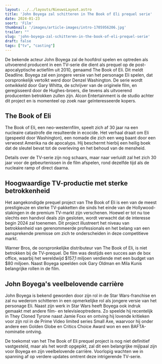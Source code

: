 ```yaml
---
layout: ../../layouts/NieuwsLayout.astro
title: 'John Boyega zal schitteren in The Book of Eli prequel serie'
date: 2024-01-23
soort: 'Film'
thumbnail: '/images/article-images/intro-1705956206.jpg'
trailer: ""
slug: 'john-boyega-zal-schitteren-in-the-book-of-eli-prequel-serie'
draft: false
tags: ["tv", "casting"]
---
```



De bekende acteur John Boyega zal de hoofdrol spelen en optreden als uitvoerend producent in een TV-serie die dient als prequel op de post-apocalyptische actiefilm uit 2010, genaamd The Book of Eli. Dit meldt Deadline. Boyega zal een jongere versie van het personage Eli spelen, dat oorspronkelijk vertolkt werd door Denzel Washington. De serie wordt ontwikkeld door Gary Whitta, de schrijver van de originele film, en geregisseerd door de Hughes-broers, die tevens als uitvoerend producenten betrokken zullen zijn. Alcon Entertainment is de studio achter dit project en is momenteel op zoek naar geïnteresseerde kopers.

## The Book of Eli

The Book of Eli, een neo-westernfilm, speelt zich af 30 jaar na een nucleaire catastrofe die resulteerde in ecocide. Het verhaal draait om Eli (gespeeld door Washington), een nomade die zich een weg baant door een verwoest Amerika na de apocalyps. Hij beschermt hierbij een heilig boek dat de sleutel bevat tot de overleving en het behoud van de mensheid.

Details over de TV-serie zijn nog schaars, maar naar verluidt zal het zich 30 jaar voor de gebeurtenissen in de film afspelen, rond dezelfde tijd als de nucleaire ramp of direct daarna.

## Hoogwaardige TV-productie met sterke betrokkenheid

Het aangekondigde prequel project van The Book of Eli is een van de meest prestigieuze en sterke TV-pakketten die sinds het einde van de Hollywood-stakingen in de premium TV-markt zijn verschenen. Hoewel er tot nu toe slechts een handvol deals zijn gesloten, wordt verwacht dat de interesse begin 2024 zal toenemen. Dit project illustreert het niveau van betrokkenheid van gerenommeerde professionals en het belang van een aansprekende premisse om zich te onderscheiden in deze competitieve markt.

Warner Bros, de oorspronkelijke distributeur van The Book of Eli, is niet betrokken bij de TV-prequel. De film was destijds een succes aan de box office, waarbij het wereldwijd $157,1 miljoen verdiende met een budget van $80 miljoen. Naast Boyega speelden ook Gary Oldman en Mila Kunis belangrijke rollen in de film.

## John Boyega's veelbelovende carrière

John Boyega is bekend geworden door zijn rol in de Star Wars-franchise en zal nu wederom schitteren in een opmerkelijke rol als jongere versie van het personage Eli. Naast zijn werk in Star Wars heeft Boyega ook indruk gemaakt met andere film- en televisieoptredens. Zo speelde hij recentelijk in They Cloned Tyrone naast Jamie Foxx en ontving hij lovende kritieken voor zijn rol in de Prime Video limited series Small Axe, waarvoor hij onder andere een Golden Globe en Critics Choice Award won en een BAFTA-nominatie ontving.

De toekomst van het The Book of Eli prequel project is nog niet definitief vastgesteld, maar als het wordt opgepikt, zal dit een belangrijke mijlpaal zijn voor Boyega en zijn veelbelovende carrière. Voorlopig wachten we in spanning af op verdere updates omtrent deze intrigerende TV-serie.
